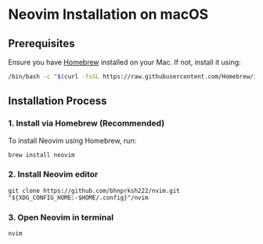 # Neovim Installation on macOS

## Prerequisites
Ensure you have [Homebrew](https://brew.sh/) installed on your Mac. If not, install it using:
```sh
/bin/bash -c "$(curl -fsSL https://raw.githubusercontent.com/Homebrew/install/HEAD/install.sh)"
```

## Installation Process

### 1. Install via Homebrew (Recommended)
To install Neovim using Homebrew, run:
```
brew install neovim
```
### 2. Install Neovim editor
```
git clone https://github.com/bhnprksh222/nvim.git "${XDG_CONFIG_HOME:-$HOME/.config}"/nvim
```

### 3. Open Neovim in terminal
```
nvim
```

